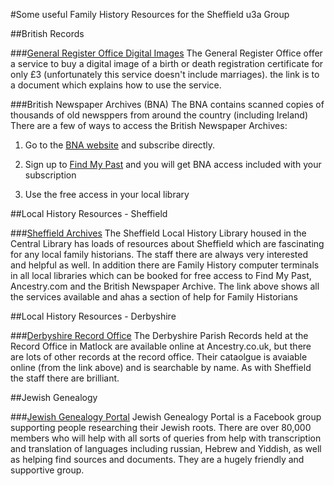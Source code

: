 #Some useful Family History Resources for the Sheffield u3a Group

##British Records

###[General Register Office Digital Images](https://www.gro.gov.uk/gro/content/certificates/images/CGOVPublicBeta.pdf)
The General Register Office offer a service to buy a digital image of a birth or death registration certificate for only £3 (unfortunately this service doesn't include marriages). the link is to a document which explains how to use the service.

###British Newspaper Archives (BNA)
The BNA contains scanned copies of thousands of old newsppers from around the country (including Ireland)
There are a few of ways to access the British Newspaper Archives:

1. Go to the [BNA website](https://www.britishnewspaperarchive.co.uk/) and subscribe directly.

2. Sign up to [Find My Past](https://www.findmypast.co.uk/) and you will get BNA access included with your subscription

3. Use the free access in your local library

##Local History Resources - Sheffield

###[Sheffield Archives](https://www.sheffield.gov.uk/libraries-archives/access-archives-local-studies-library)
The Sheffield Local History Library housed in the Central Library has loads of resources about Sheffield which are fascinating for any local family historians. The staff there are always very interested and helpful as well.
In addition there are Family History computer terminals in all local libraries which can be booked for free access to Find My Past, Ancestry.com and the British Newspaper Archive.
The link above shows all the services available and ahas a section of help for Family Historians

##Local History Resources - Derbyshire

###[Derbyshire Record Office](https://www.derbyshire.gov.uk/leisure/record-office/derbyshire-record-office.aspx)
The Derbyshire Parish Records held at the Record Office in Matlock are available online at Ancestry.co.uk, but there are lots of other records at the record office. Their cataolgue is avaiable online (from the link above) and is searchable by name.
As with Sheffield the staff there are brilliant.


##Jewish Genealogy

###[Jewish Genealogy Portal](https://www.facebook.com/groups/JewishGenealogyPortal)
Jewish Genealogy Portal is a Facebook group supporting people researching their Jewish roots. There are over 80,000 members who will help with all sorts of queries from help with transcription and translation of languages including russian, Hebrew and Yiddish, as well as helping find sources and documents. They are a hugely friendly and supportive group.


